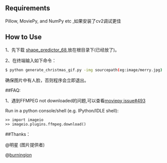 

## Requirements 

Pillow, MoviePy, and NumPy etc ,如果安装了cv2调试更佳

## How to Use

1、先下载 [shape_predictor_68](https://github.com/davisking/dlib-models/blob/master/shape_predictor_68_face_landmarks.dat.bz2),放在根目录下(已经放了)。

2、在终端输入如下命令：

```bash
$ python generate_christmas_gif.py -img sourcepath(eg:image/merry.jpg) 
```

确保图片中有人脸，否则程序会立即退出。


##FAQ:

1、遇到FFMPEG not downloaded的问题,可以查看[moviepy issue#493](https://github.com/Zulko/moviepy/issues/493) 

   Run in a python console/shell (e.g. IPython/IDLE shell):
````
>> import imageio
>> imageio.plugins.ffmpeg.download()
````

##Thanks：

@明星 (图片提供者)

@[burningion](https://github.com/burningion/automatic-memes)

